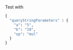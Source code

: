 
Test with

```python
{
  "queryStringParameters" : {
    "a": "5",
    "b": "10",
    "op": "mul"
  }
}
```
